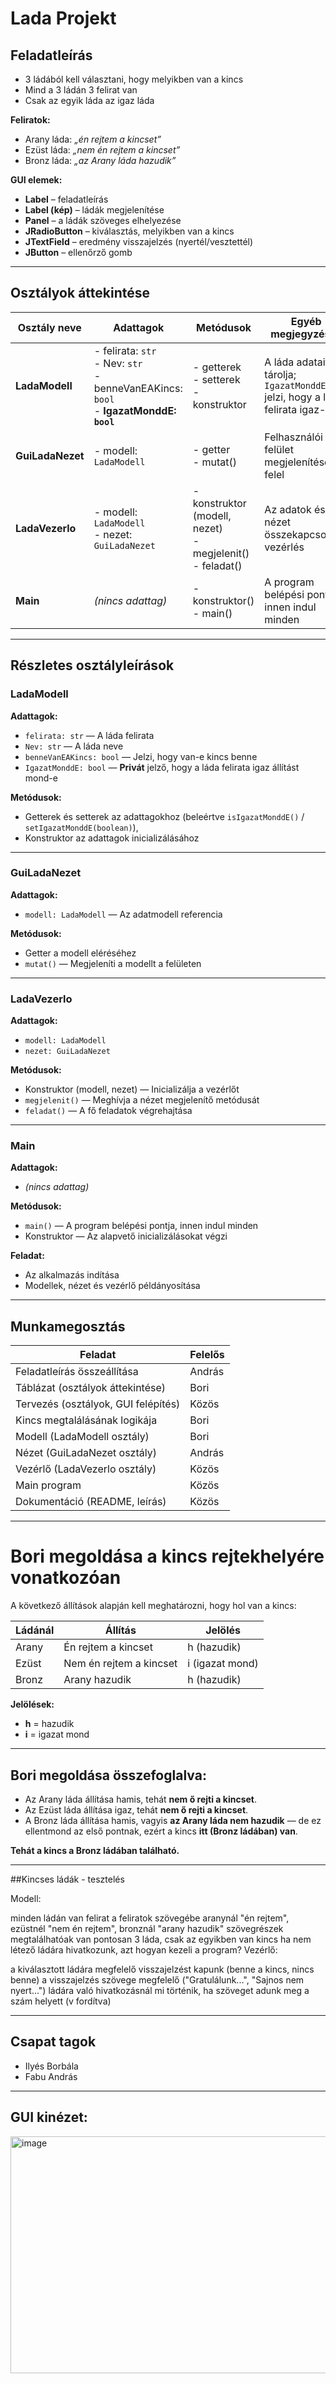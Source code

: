 # Lada Projekt

## Feladatleírás

- 3 ládából kell választani, hogy melyikben van a kincs  
- Mind a 3 ládán 3 felirat van  
- Csak az egyik láda az igaz láda  

**Feliratok:**
- Arany láda: *„én rejtem a kincset”*  
- Ezüst láda: *„nem én rejtem a kincset”*  
- Bronz láda: *„az Arany láda hazudik”*  

**GUI elemek:**
- **Label** – feladatleírás  
- **Label (kép)** – ládák megjelenítése  
- **Panel** – a ládák szöveges elhelyezése  
- **JRadioButton** – kiválasztás, melyikben van a kincs  
- **JTextField** – eredmény visszajelzés (nyertél/vesztettél)  
- **JButton** – ellenőrző gomb  

---

## Osztályok áttekintése

| Osztály neve   | Adattagok | Metódusok | Egyéb megjegyzések |
|----------------|-----------|-----------|--------------------|
| **LadaModell** | - felirata: `str`<br>- Nev: `str`<br>- benneVanEAKincs: `bool`<br>- **IgazatMonddE: `bool`** | - getterek<br>- setterek<br>- konstruktor | A láda adatait tárolja; `IgazatMonddE` jelzi, hogy a láda felirata igaz-e |
| **GuiLadaNezet** | - modell: `LadaModell` | - getter<br>- mutat() | Felhasználói felület megjelenítéséért felel |
| **LadaVezerlo** | - modell: `LadaModell`<br>- nezet: `GuiLadaNezet` | - konstruktor (modell, nezet)<br>- megjelenit()<br>- feladat() | Az adatok és nézet összekapcsolása, vezérlés |
| **Main** | *(nincs adattag)* | - konstruktor()<br>- main() | A program belépési pontja, innen indul minden |

---

## Részletes osztályleírások

### LadaModell

**Adattagok:**
- `felirata: str` — A láda felirata  
- `Nev: str` — A láda neve  
- `benneVanEAKincs: bool` — Jelzi, hogy van-e kincs benne  
- `IgazatMonddE: bool` — **Privát** jelző, hogy a láda felirata igaz állítást mond-e  

**Metódusok:**
- Getterek és setterek az adattagokhoz (beleértve `isIgazatMonddE()` / `setIgazatMonddE(boolean)`),  
- Konstruktor az adattagok inicializálásához  

---

### GuiLadaNezet

**Adattagok:**
- `modell: LadaModell` — Az adatmodell referencia  

**Metódusok:**
- Getter a modell eléréséhez  
- `mutat()` — Megjeleníti a modellt a felületen  

---

### LadaVezerlo

**Adattagok:**
- `modell: LadaModell`  
- `nezet: GuiLadaNezet`  

**Metódusok:**
- Konstruktor (modell, nezet) — Inicializálja a vezérlőt  
- `megjelenit()` — Meghívja a nézet megjelenítő metódusát  
- `feladat()` — A fő feladatok végrehajtása  

---

### Main

**Adattagok:**
- *(nincs adattag)*  

**Metódusok:**
- `main()` — A program belépési pontja, innen indul minden  
- Konstruktor — Az alapvető inicializálásokat végzi  

**Feladat:**
- Az alkalmazás indítása  
- Modellek, nézet és vezérlő példányosítása  

---

## Munkamegosztás

| Feladat | Felelős |
|---------|---------|
| Feladatleírás összeállítása | András |
| Táblázat (osztályok áttekintése) | Bori |
| Tervezés (osztályok, GUI felépítés) | Közös |
| Kincs megtalálásának logikája | Bori |
| Modell (LadaModell osztály) | Bori |
| Nézet (GuiLadaNezet osztály) | András |
| Vezérlő (LadaVezerlo osztály) | Közös |
| Main program | Közös |
| Dokumentáció (README, leírás) | Közös |

---
# Bori megoldása a kincs rejtekhelyére vonatkozóan

A következő állítások alapján kell meghatározni, hogy hol van a kincs:

| Ládánál   | Állítás                             | Jelölés  |
|-----------|-----------------------------------|----------|
| Arany     | Én rejtem a kincset                | h (hazudik) |
| Ezüst     | Nem én rejtem a kincset            | i (igazat mond) |
| Bronz     | Arany hazudik                     | h (hazudik) |

**Jelölések:**

- **h** = hazudik  
- **i** = igazat mond  

---

## Bori megoldása összefoglalva:

- Az Arany láda állítása hamis, tehát **nem ő rejti a kincset**.
- Az Ezüst láda állítása igaz, tehát **nem ő rejti a kincset**.
- A Bronz láda állítása hamis, vagyis **az Arany láda nem hazudik** — de ez ellentmond az első pontnak, ezért a kincs **itt (Bronz ládában) van**.

**Tehát a kincs a Bronz ládában található.**

---

##Kincses ládák - tesztelés

Modell: 

minden ládán van felirat
a feliratok szövegébe aranynál "én rejtem", ezüstnél "nem én rejtem", bronznál "arany hazudik" 
szövegrészek megtalálhatóak
van pontosan 3 láda, csak az egyikben van kincs
ha nem létező ládára hivatkozunk, azt hogyan kezeli a program?
Vezérlő:

a kiválasztott ládára megfelelő visszajelzést kapunk (benne a kincs, nincs benne)
a visszajelzés szövege megfelelő ("Gratulálunk...", "Sajnos  nem nyert...")
ládára való hivatkozásnál mi történik, ha szöveget adunk meg a szám helyett (v fordítva)

---

## Csapat tagok
- Ilyés Borbála  
- Fabu András

---

## GUI kinézet:

<img width="583" height="379" alt="image" src="https://github.com/user-attachments/assets/c6056e4a-88b4-49d9-b077-e799bd8044ad" />
